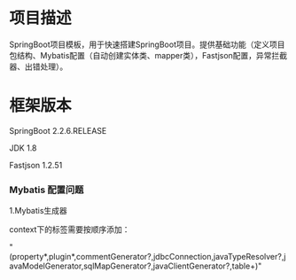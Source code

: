 # 项目描述
SpringBoot项目模板，用于快速搭建SpringBoot项目。提供基础功能（定义项目包结构、Mybatis配置（自动创建实体类、mapper类），Fastjson配置，异常拦截器、出错处理）。

# 框架版本
SpringBoot 2.2.6.RELEASE

JDK 1.8

Fastjson 1.2.51

### Mybatis 配置问题

1.Mybatis生成器

context下的标签需要按顺序添加：

"(property*,plugin*,commentGenerator?,jdbcConnection,javaTypeResolver?,javaModelGenerator,sqlMapGenerator?,javaClientGenerator?,table+)"


